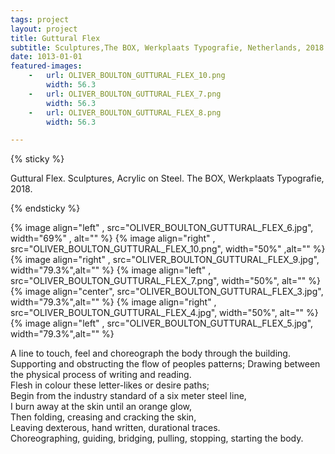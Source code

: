 ```yaml
---
tags: project
layout: project
title: Guttural Flex
subtitle: Sculptures,The BOX, Werkplaats Typografie, Netherlands, 2018.
date: 1013-01-01
featured-images:
    -   url: OLIVER_BOULTON_GUTTURAL_FLEX_10.png
        width: 56.3
    -   url: OLIVER_BOULTON_GUTTURAL_FLEX_7.png
        width: 56.3
    -   url: OLIVER_BOULTON_GUTTURAL_FLEX_8.png
        width: 56.3

---
```


{% sticky %}

Guttural Flex. Sculptures, Acrylic on Steel. The BOX, Werkplaats Typografie, 2018.

{% endsticky %}

{% image align="left"  , src="OLIVER_BOULTON_GUTTURAL_FLEX_6.jpg", width="69%" , alt="" %}
{% image align="right" , src="OLIVER_BOULTON_GUTTURAL_FLEX_10.png", width="50%" ,alt="" %}
{% image align="right" , src="OLIVER_BOULTON_GUTTURAL_FLEX_9.jpg", width="79.3%",alt="" %}
{% image align="left"  , src="OLIVER_BOULTON_GUTTURAL_FLEX_7.png", width="50%",  alt="" %}
{% image align="center", src="OLIVER_BOULTON_GUTTURAL_FLEX_3.jpg", width="79.3%",alt="" %}
{% image align="right" , src="OLIVER_BOULTON_GUTTURAL_FLEX_4.jpg", width="50%",  alt="" %}
{% image align="left"  , src="OLIVER_BOULTON_GUTTURAL_FLEX_5.jpg", width="79.3%",alt="" %}

A line to touch, feel and choreograph the body through the building.  
Supporting and obstructing the flow of peoples patterns;
Drawing between the physical process of writing and reading.  
Flesh in colour these letter-likes or desire paths;  
Begin from the industry standard of a six meter steel line,  
I burn away at the skin until an orange glow,  
Then folding, creasing and cracking the skin,  
Leaving dexterous, hand written, durational traces.  
Choreographing, guiding, bridging, pulling, stopping, starting the body.